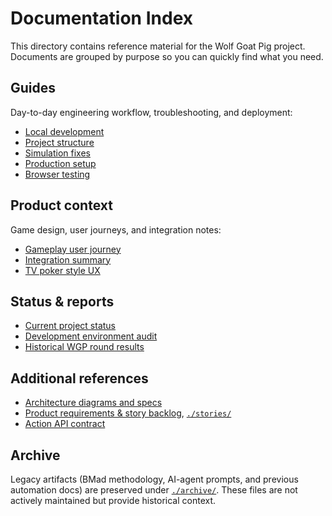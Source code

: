 # Documentation Index

This directory contains reference material for the Wolf Goat Pig project. Documents are grouped by purpose so you can quickly find what you need.

## Guides

Day-to-day engineering workflow, troubleshooting, and deployment:

- [Local development](./guides/local-development.md)
- [Project structure](./guides/project-structure.md)
- [Simulation fixes](./guides/simulation-fixes.md)
- [Production setup](./guides/production-setup.md)
- [Browser testing](./guides/browser-testing.md)

## Product context

Game design, user journeys, and integration notes:

- [Gameplay user journey](./product/gameplay-user-journey.md)
- [Integration summary](./product/integration-summary.md)
- [TV poker style UX](./product/tv-poker-style-ux.md)

## Status & reports

- [Current project status](./status/current-state.md)
- [Development environment audit](./reports/development-environment-report.md)
- [Historical WGP round results](./reports/wgp-round-test-summary.md)

## Additional references

- [Architecture diagrams and specs](./architecture/)
- [Product requirements & story backlog](./prd.md), [`./stories/`](./stories/)
- [Action API contract](./UNIFIED_ACTION_API.md)

## Archive

Legacy artifacts (BMad methodology, AI-agent prompts, and previous automation docs) are preserved under [`./archive/`](./archive/). These files are not actively maintained but provide historical context.
